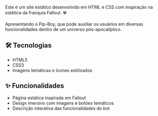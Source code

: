 Este é um site estático desenvolvido em HTML e CSS com inspiração na estética da franquia Fallout. ☢️

Apresentando o Pip-Boy, que pode auxiliar os usuários em diversas funcionalidades dentro de um universo pós-apocalíptico.

## 🛠️ Tecnologias
- HTML5
- CSS3
- Imagens temáticas e ícones estilizados

## ✨ Funcionalidades
- Página estática inspirada em Fallout
- Design imersivo com imagens e botões temáticos
- Descrição interativa das funcionalidades do bot
